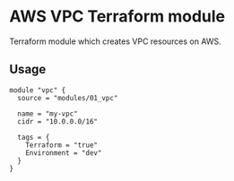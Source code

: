 # AWS VPC Terraform module

Terraform module which creates VPC resources on AWS.

## Usage

```hcl
module "vpc" {
  source = "modules/01_vpc"

  name = "my-vpc"
  cidr = "10.0.0.0/16"

  tags = {
    Terraform = "true"
    Environment = "dev"
  }
}
```